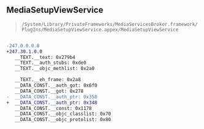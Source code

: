 ## MediaSetupViewService

> `/System/Library/PrivateFrameworks/MediaServicesBroker.framework/PlugIns/MediaSetupViewService.appex/MediaSetupViewService`

```diff

-247.0.0.0.0
+247.30.1.0.0
   __TEXT.__text: 0x279b4
   __TEXT.__auth_stubs: 0xde0
   __TEXT.__objc_methlist: 0x2a0

   __TEXT.__eh_frame: 0x2a8
   __DATA_CONST.__auth_got: 0x6f0
   __DATA_CONST.__got: 0x278
-  __DATA_CONST.__auth_ptr: 0x358
+  __DATA_CONST.__auth_ptr: 0x348
   __DATA_CONST.__const: 0x1178
   __DATA_CONST.__objc_classlist: 0x70
   __DATA_CONST.__objc_protolist: 0x80

```
